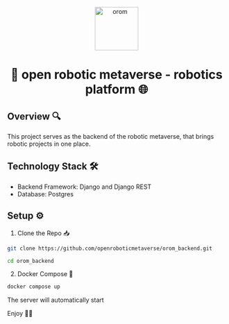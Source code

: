 <p align="center">
  <a href="https://www.openroboticmetaverse.org">
    <img alt="orom" src="https://raw.githubusercontent.com/openroboverse/knowledge-base/main/docs/assets/icon.png" width="100" />
  </a>
</p>
<h1 align="center">
  🤖 open robotic metaverse - robotics platform 🌐
</h1>

## Overview 🔍

This project serves as the backend of the robotic metaverse, that brings robotic projects in one place.

## Technology Stack 🛠️
- Backend Framework: Django and Django REST
- Database: Postgres

## Setup ⚙️

1. Clone the Repo 📥

```bash
git clone https://github.com/openroboticmetaverse/orom_backend.git

```

```bash
cd orom_backend
```

2. Docker Compose 🐳

```bash
docker compose up
```
The server will automatically start

Enjoy 🎉🥳
